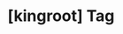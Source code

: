 ---
article_id: 0
description: List of articles under [kingroot] tag.
image: http://huntingbears.com.ve/static/img/site/mstile-310x310.png
layout: tag
slug: kingroot
title: '[kingroot] Tag'
---